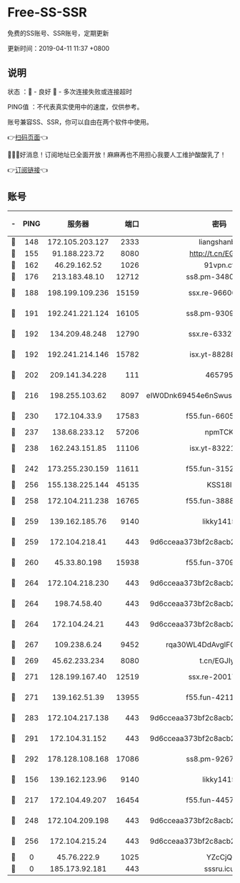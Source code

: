 # Free-SS-SSR

免费的SS账号、SSR账号，定期更新

更新时间：2019-04-11 11:37 +0800

## 说明

状态     ：🙂 - 良好 🙁 - 多次连接失败或连接超时

PING值   ：不代表真实使用中的速度，仅供参考。

账号兼容SS、SSR，你可以自由在两个软件中使用。

👉[扫码页面](https://liesauer.github.io/Free-SS-SSR/)👈

🎉🎉🎉好消息！订阅地址已全面开放！麻麻再也不用担心我要人工维护酸酸乳了！

👉[订阅链接](https://www.liesauer.net/yogurt/subscribe?ACCESS_TOKEN=DAYxR3mMaZAsaqUb)👈

## 账号

|-|PING|服务器|端口|密码|加密方式|区域|
|:----:|:----:|:-----:|-----:|:----:|:----:|:----:|
|🙂|148|172.105.203.127|2333|liangshanbo|chacha20|JP|
|🙂|155|91.188.223.72|8080|http://t.cn/EGJIyrl|rc4-md5|RU|
|🙂|162|46.29.162.52|1026|91vpn.cf|rc4-md5|RU|
|🙂|176|213.183.48.10|12712|ss8.pm-34809134|rc4-md5|RU|
|🙂|188|198.199.109.236|15159|ssx.re-96600501|aes-256-cfb|US|
|🙂|191|192.241.221.124|16105|ss8.pm-93095880|aes-256-cfb|US|
|🙂|192|134.209.48.248|12790|ssx.re-63327109|aes-256-cfb|US|
|🙂|192|192.241.214.146|15782|isx.yt-88288711|aes-256-cfb|US|
|🙂|202|209.141.34.228|111|465795|aes-256-cfb|US|
|🙂|216|198.255.103.62|8097|eIW0Dnk69454e6nSwuspv9DmS201tQ0D|aes-256-cfb|US|
|🙂|230|172.104.33.9|17583|f55.fun-66050377|aes-256-cfb|SG|
|🙂|237|138.68.233.12|57206|npmTCK|rc4-md5|US|
|🙂|238|162.243.151.85|11106|isx.yt-83221950|aes-256-cfb|US|
|🙂|242|173.255.230.159|11611|f55.fun-31525940|aes-256-cfb|US|
|🙂|256|155.138.225.144|45135|KSS18l|rc4-md5|US|
|🙂|258|172.104.211.238|16765|f55.fun-38882804|aes-256-cfb|US|
|🙂|259|139.162.185.76|9140|likky1415|aes-256-cfb|DE|
|🙂|259|172.104.218.41|443|9d6cceaa373bf2c8acb22e60b6a58be6|aes-256-cfb|US|
|🙂|260|45.33.80.198|15938|f55.fun-37093632|aes-256-cfb|US|
|🙂|264|172.104.218.230|443|9d6cceaa373bf2c8acb22e60b6a58be6|aes-256-cfb|US|
|🙂|264|198.74.58.40|443|9d6cceaa373bf2c8acb22e60b6a58be6|aes-256-cfb|US|
|🙂|264|172.104.24.21|443|9d6cceaa373bf2c8acb22e60b6a58be6|aes-256-cfb|US|
|🙂|267|109.238.6.24|9452|rqa30WL4DdAvgIFG6Fs3znzTa|aes-256-cfb|FR|
|🙂|269|45.62.233.234|8080|t.cn/EGJIyrl|rc4-md5|CA|
|🙂|271|128.199.167.40|12519|ssx.re-20017182|aes-256-cfb|SG|
|🙂|271|139.162.51.39|13955|f55.fun-42110980|aes-256-cfb|SG|
|🙂|283|172.104.217.138|443|9d6cceaa373bf2c8acb22e60b6a58be6|aes-256-cfb|US|
|🙂|291|172.104.31.152|443|9d6cceaa373bf2c8acb22e60b6a58be6|aes-256-cfb|US|
|🙂|292|178.128.108.168|17086|ss8.pm-92671065|aes-256-cfb|SG|
|🙂|156|139.162.123.96|9140|likky1415|aes-256-cfb|JP|
|🙂|217|172.104.49.207|16454|f55.fun-44571125|aes-256-cfb|SG|
|🙂|248|172.104.209.198|443|9d6cceaa373bf2c8acb22e60b6a58be6|aes-256-cfb|US|
|🙂|256|172.104.215.24|443|9d6cceaa373bf2c8acb22e60b6a58be6|aes-256-cfb|US|
|🙁|0|45.76.222.9|1025|YZcCjQ|rc4-md5|JP|
|🙁|0|185.173.92.181|443|sssru.icu|rc4-md5|RU|
